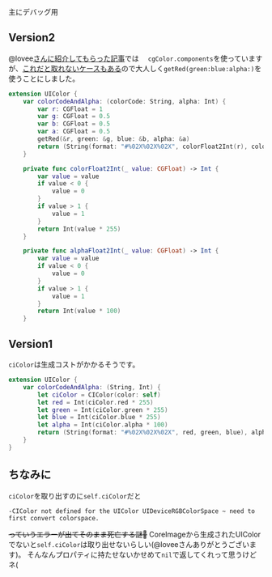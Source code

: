 主にデバッグ用

## Version2
@lovee[さんに紹介してもらった記事](https://qiita.com/KikurageChan/items/e1c00c53364e6e3e423a)では
　`cgColor.components`を使っていますが、[これだと取れないケースもある](https://qiita.com/417_72ki/items/a793e43bd54dcd15323d)ので大人しく`getRed(green:blue:alpha:)`を使うことにしました。

```swift
extension UIColor {
    var colorCodeAndAlpha: (colorCode: String, alpha: Int) {
        var r: CGFloat = 1
        var g: CGFloat = 0.5
        var b: CGFloat = 0.5
        var a: CGFloat = 0.5
        getRed(&r, green: &g, blue: &b, alpha: &a)
        return (String(format: "#%02X%02X%02X", colorFloat2Int(r), colorFloat2Int(g), colorFloat2Int(b)), alphaFloat2Int(a))
    }

    private func colorFloat2Int(_ value: CGFloat) -> Int {
        var value = value
        if value < 0 {
            value = 0
        }
        if value > 1 {
            value = 1
        }
        return Int(value * 255)
    }

    private func alphaFloat2Int(_ value: CGFloat) -> Int {
        var value = value
        if value < 0 {
            value = 0
        }
        if value > 1 {
            value = 1
        }
        return Int(value * 100)
    }
```

## Version1
`ciColor`は生成コストがかかるそうです。

```swift
extension UIColor {
    var colorCodeAndAlpha: (String, Int) {
        let ciColor = CIColor(color: self)
        let red = Int(ciColor.red * 255)
        let green = Int(ciColor.green * 255)
        let blue = Int(ciColor.blue * 255)
        let alpha = Int(ciColor.alpha * 100)
        return (String(format: "#%02X%02X%02X", red, green, blue), alpha)
    }
}
```

## ちなみに
`ciColor`を取り出すのに`self.ciColor`だと

```
-CIColor not defined for the UIColor UIDeviceRGBColorSpace ~ need to first convert colorspace.
```

~~っていうエラーが出てそのまま死亡する謎:thinking:~~
CoreImageから生成されたUIColorでないと`self.ciColor`は取り出せないらしい(@loveeさんありがとうございます)。
そんなんプロパティに持たせないかせめて`nil`で返してくれって思うけどネ(
